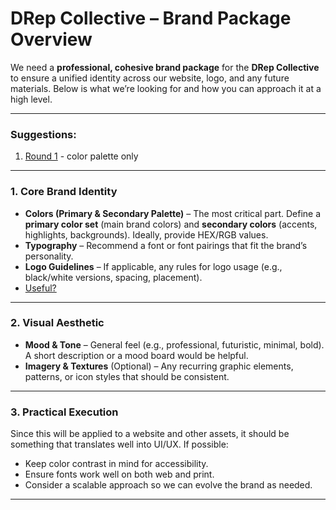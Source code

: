 # **DRep Collective – Brand Package Overview**  

We need a **professional, cohesive brand package** for the **DRep Collective** to ensure a unified identity across our website, logo, and any future materials. Below is what we’re looking for and how you can approach it at a high level.  

---

### Suggestions:
1. [Round 1](https://github.com/DRep-Collective/Landing/blob/main/docs/fonts-colors/round-1.md) - color palette only

---

### **1. Core Brand Identity**  
- **Colors (Primary & Secondary Palette)** – The most critical part. Define a **primary color set** (main brand colors) and **secondary colors** (accents, highlights, backgrounds). Ideally, provide HEX/RGB values.  
- **Typography** – Recommend a font or font pairings that fit the brand’s personality.  
- **Logo Guidelines** – If applicable, any rules for logo usage (e.g., black/white versions, spacing, placement).
- [Useful?](https://coolors.co/)

---

### **2. Visual Aesthetic**  
- **Mood & Tone** – General feel (e.g., professional, futuristic, minimal, bold). A short description or a mood board would be helpful.  
- **Imagery & Textures** (Optional) – Any recurring graphic elements, patterns, or icon styles that should be consistent.  

---

### **3. Practical Execution**  
Since this will be applied to a website and other assets, it should be something that translates well into UI/UX. If possible:  
- Keep color contrast in mind for accessibility.  
- Ensure fonts work well on both web and print.  
- Consider a scalable approach so we can evolve the brand as needed.  

---

